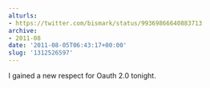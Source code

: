 ```yaml
---
alturls:
- https://twitter.com/bismark/status/99369866640883713
archive:
- 2011-08
date: '2011-08-05T06:43:17+00:00'
slug: '1312526597'
---
```


I gained a new respect for Oauth 2.0 tonight.

